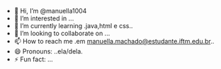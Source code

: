 - 👋 Hi, I’m @manuella1004
- 👀 I’m interested in ...
- 🌱 I’m currently learning .java,html e css..
- 💞️ I’m looking to collaborate on ...
- 📫 How to reach me .em manuella.machado@estudante.iftm.edu.br..
- 😄 Pronouns: ..ela/dela.
- ⚡ Fun fact: ...

<!---
manuella1004/manuella1004 is a ✨ special ✨ repository because its `README.md` (this file) appears on your GitHub profile.
You can click the Preview link to take a look at your changes.
--->
